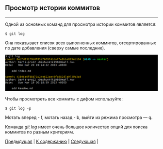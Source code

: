 ## Просмотр истории коммитов 
---
Одной из основных команд для просмотра истории коммитов является:

    $ git log

Она показывает список всех выполненных коммитов, отсортированных по дате добавления (сверху самые последние).

![git-log](./images/log.png)

Чтобы просмотреть все коммиты с дифом используйте:

    $ git log -p

Мотать вперед - f, мотать назад - b, выйти из режима просмотра — q.

Команда *git log* имеет очень большое количество опций для поиска коммитов по разным критериям.

[Предыдущая](./analis.md) | [К содержанию](./readme.md) | [Следующая](./cancel.md) |